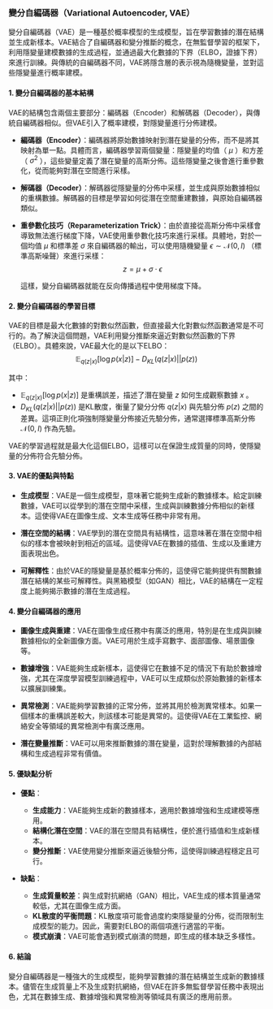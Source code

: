 ### 變分自編碼器（Variational Autoencoder, VAE）

變分自編碼器（VAE）是一種基於概率模型的生成模型，旨在學習數據的潛在結構並生成新樣本。VAE結合了自編碼器和變分推斷的概念，在無監督學習的框架下，利用隱變量建模數據的生成過程，並通過最大化數據的下界（ELBO，證據下界）來進行訓練。與傳統的自編碼器不同，VAE將隱含層的表示視為隨機變量，並對這些隱變量進行概率建模。

#### 1. 變分自編碼器的基本結構

VAE的結構包含兩個主要部分：編碼器（Encoder）和解碼器（Decoder），與傳統自編碼器相似。但VAE引入了概率建模，對隱變量進行分佈建模。

- **編碼器（Encoder）**：編碼器將原始數據映射到潛在變量的分佈，而不是將其映射為單一點。具體而言，編碼器學習兩個變量：隱變量的均值（ $`\mu`$ ）和方差（ $`\sigma^2`$ ），這些變量定義了潛在變量的高斯分佈。這些隱變量之後會進行重參數化，從而能夠對潛在空間進行采樣。

- **解碼器（Decoder）**：解碼器從隱變量的分佈中采樣，並生成與原始數據相似的重構數據。解碼器的目標是學習如何從潛在空間重建數據，與原始自編碼器類似。

- **重參數化技巧（Reparameterization Trick）**：由於直接從高斯分佈中采樣會導致無法進行梯度下降，VAE使用重參數化技巧來進行采樣。具體地，對於一個均值  $`\mu`$  和標準差  $`\sigma`$  來自編碼器的輸出，可以使用隨機變量  $`\epsilon \sim \mathcal{N}(0, I)`$ （標準高斯噪聲）來進行采樣：
  $$z = \mu + \sigma \cdot \epsilon$$

  這樣，變分自編碼器就能在反向傳播過程中使用梯度下降。

#### 2. 變分自編碼器的學習目標

VAE的目標是最大化數據的對數似然函數，但直接最大化對數似然函數通常是不可行的。為了解決這個問題，VAE利用變分推斷來逼近對數似然函數的下界（ELBO）。具體來說，VAE最大化的是以下ELBO：
$$\mathbb{E}_{q(z|x)}[\log p(x|z)] - D_{KL}(q(z|x) || p(z))$$

其中：

-  $`\mathbb{E}_{q(z|x)}[\log p(x|z)]`$ 是重構誤差，描述了潛在變量  $`z`$  如何生成觀察數據  $`x`$ 。
-  $`D_{KL}(q(z|x) || p(z))`$ 是KL散度，衡量了變分分佈  $`q(z|x)`$  與先驗分佈  $`p(z)`$  之間的差異。這項正則化項強制隱變量分佈接近先驗分佈，通常選擇標準高斯分佈  $`\mathcal{N}(0, I)`$  作為先驗。

VAE的學習過程就是最大化這個ELBO，這樣可以在保證生成質量的同時，使隱變量的分佈符合先驗分佈。

#### 3. VAE的優點與特點

- **生成模型**：VAE是一個生成模型，意味著它能夠生成新的數據樣本。給定訓練數據，VAE可以從學到的潛在空間中采樣，生成與訓練數據分佈相似的新樣本。這使得VAE在圖像生成、文本生成等任務中非常有用。

- **潛在空間的結構**：VAE學到的潛在空間具有結構性，這意味著在潛在空間中相似的樣本會被映射到相近的區域。這使得VAE在數據的插值、生成以及重建方面表現出色。

- **可解釋性**：由於VAE的隱變量是基於概率分佈的，這使得它能夠提供有關數據潛在結構的某些可解釋性。與黑箱模型（如GAN）相比，VAE的結構在一定程度上能夠揭示數據的潛在生成過程。

#### 4. 變分自編碼器的應用

- **圖像生成與重建**：VAE在圖像生成任務中有廣泛的應用，特別是在生成與訓練數據相似的全新圖像方面。VAE可用於生成手寫數字、面部圖像、場景圖像等。

- **數據增強**：VAE能夠生成新樣本，這使得它在數據不足的情況下有助於數據增強，尤其在深度學習模型訓練過程中，VAE可以生成類似於原始數據的新樣本以擴展訓練集。

- **異常檢測**：VAE能夠學習數據的正常分佈，並將其用於檢測異常樣本。如果一個樣本的重構誤差較大，則該樣本可能是異常的。這使得VAE在工業監控、網絡安全等領域的異常檢測中有廣泛應用。

- **潛在變量推斷**：VAE可以用來推斷數據的潛在變量，這對於理解數據的內部結構和生成過程非常有價值。

#### 5. 優缺點分析

- **優點**：
  - **生成能力**：VAE能夠生成新的數據樣本，適用於數據增強和生成建模等應用。
  - **結構化潛在空間**：VAE的潛在空間具有結構性，便於進行插值和生成新樣本。
  - **變分推斷**：VAE使用變分推斷來逼近後驗分佈，這使得訓練過程穩定且可行。

- **缺點**：
  - **生成質量較差**：與生成對抗網絡（GAN）相比，VAE生成的樣本質量通常較低，尤其在圖像生成方面。
  - **KL散度的平衡問題**：KL散度項可能會過度約束隱變量的分佈，從而限制生成模型的能力。因此，需要對ELBO的兩個項進行適當的平衡。
  - **模式崩潰**：VAE可能會遇到模式崩潰的問題，即生成的樣本缺乏多樣性。

#### 6. 結論

變分自編碼器是一種強大的生成模型，能夠學習數據的潛在結構並生成新的數據樣本。儘管在生成質量上不及生成對抗網絡，但VAE在許多無監督學習任務中表現出色，尤其在數據生成、數據增強和異常檢測等領域具有廣泛的應用前景。